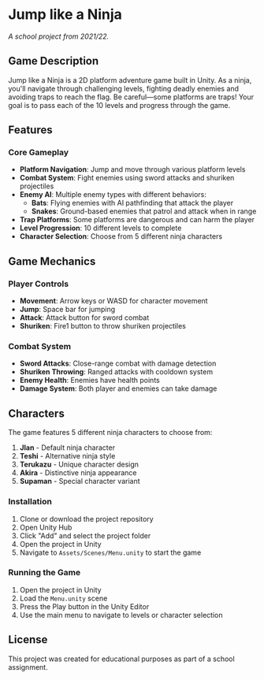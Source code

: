 # Jump like a Ninja

*A school project from 2021/22.*

## Game Description

Jump like a Ninja is a 2D platform adventure game built in Unity. As a ninja, you'll navigate through challenging levels, fighting deadly enemies and avoiding traps to reach the flag. Be careful—some platforms are traps! Your goal is to pass each of the 10 levels and progress through the game.

## Features

### Core Gameplay

- **Platform Navigation**: Jump and move through various platform levels
- **Combat System**: Fight enemies using sword attacks and shuriken projectiles
- **Enemy AI**: Multiple enemy types with different behaviors:
  - **Bats**: Flying enemies with AI pathfinding that attack the player
  - **Snakes**: Ground-based enemies that patrol and attack when in range
- **Trap Platforms**: Some platforms are dangerous and can harm the player
- **Level Progression**: 10 different levels to complete
- **Character Selection**: Choose from 5 different ninja characters

## Game Mechanics

### Player Controls

- **Movement**: Arrow keys or WASD for character movement
- **Jump**: Space bar for jumping
- **Attack**: Attack button for sword combat
- **Shuriken**: Fire1 button to throw shuriken projectiles

### Combat System

- **Sword Attacks**: Close-range combat with damage detection
- **Shuriken Throwing**: Ranged attacks with cooldown system
- **Enemy Health**: Enemies have health points
- **Damage System**: Both player and enemies can take damage

## Characters

The game features 5 different ninja characters to choose from:

1. **Jlan** - Default ninja character
2. **Teshi** - Alternative ninja style
3. **Terukazu** - Unique character design
4. **Akira** - Distinctive ninja appearance
5. **Supaman** - Special character variant

### Installation

1. Clone or download the project repository
2. Open Unity Hub
3. Click "Add" and select the project folder
4. Open the project in Unity
5. Navigate to `Assets/Scenes/Menu.unity` to start the game

### Running the Game

1. Open the project in Unity
2. Load the `Menu.unity` scene
3. Press the Play button in the Unity Editor
4. Use the main menu to navigate to levels or character selection

## License

This project was created for educational purposes as part of a school assignment.
